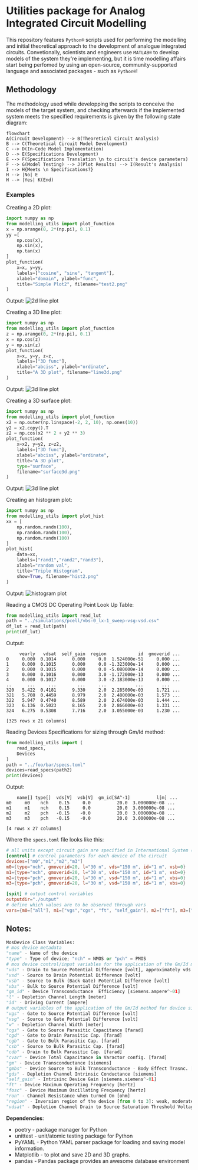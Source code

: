 # Utilities package for Analog Integrated Circuit Modelling

This repository features ```Python®``` scripts used for performing the modelling and initial theoretical approach to the development of analogue integrated circuits. Convetionally, scientists and engineers use ```MATLAB®``` to develop models of the system they're implementing, but it is time modelling affairs start being perfomed by using an open-source, community-supported language and associated packages - such as ```Python®```!
## Methodology
The methodology used while developping the scripts to conceive the models of the target system, and checking afterwards if the implemented system meets the specified requirements is given by the following state diagram:
```mermaid
flowchart
A(Circuit Development) --> B(Theoretical Circuit Analysis)
B --> C(Theoretical Circuit Model Development)
C --> D(In-Code Model Implementation)
D --> E(Specifications Development)
E --> F(Specifications Translation \n to circuit's device parameters)
F --> G(Model Testing) --> J(Plot Results) --> I(Result's Analysis)
I --> H{Meets \n Specifications?}
H --> |No| E
H --> |Yes| K(End) 
```
### Examples
Creating a 2D plot:
```Python
import numpy as np
from modelling_utils import plot_function
x = np.arange(0, 2*(np.pi), 0.1)
yy =[
    np.cos(x),
    np.sin(x),
    np.tan(x)
]
plot_function(
    x=x, y=yy, 
    labels=["cosine", "sine", "tangent"], 
    xlabel="domain", ylabel="func", 
    title="Simple Plot2", filename="test2.png"
)
```
Output:
![2d line plot](./docs/figs/test2.png)

Creating a 3D line plot:
```Python
import numpy as np
from modelling_utils import plot_function
z = np.arange(0, 2*(np.pi), 0.1)
x = np.cos(z)
y = np.sin(z)
plot_function(
    x=x, y=y, z=z, 
    labels=["3D func"], 
    xlabel="abciss", ylabel="ordinate", 
    title="A 3D plot", filename="line3d.png"
)
```
Output:
![3d line plot](./docs/figs/line3d.png)

Creating a 3D surface plot:
```Python
import numpy as np
from modelling_utils import plot_function
x2 = np.outer(np.linspace(-2, 2, 10), np.ones(10))
y2 = x2.copy().T
z2 = np.cos(x2 ** 2 + y2 ** 3)
plot_function(
    x=x2, y=y2, z=z2, 
    labels=["3D func"], 
    xlabel="abciss", ylabel="ordinate", 
    title="A 3D plot", 
    type="surface", 
    filename="surface3d.png"
)
```
Output:
![3d line plot](./docs/figs/surface3d.png)

Creating an histogram plot:
```Python
import numpy as np
from modelling_utils import plot_hist
xx = [
    np.random.randn(100),
    np.random.randn(100),
    np.random.randn(100)
]
plot_hist(
    data=xx, 
    labels=["rand1","rand2","rand3"], 
    xlabel="random val", 
    title="Triple Histogram", 
    show=True, filename="hist2.png"
)
```
Output:
![histogram plot](./docs/figs/hist2.png)

Reading a CMOS DC Operating Point Look Up Table:
```Python
from modelling_utils import read_lut
path = "../simulations/pcell/vbs-0_lx-1_sweep-vsg-vsd.csv"
df_lut = read_lut(path)
print(df_lut)
```
Output:
```
     vearly   vdsat  self_gain  region            id  gmoverid ...
0     0.000  0.1014      0.000     0.0  1.524000e-51     0.000 ...
1     0.000  0.1015      0.000     0.0 -1.323000e-14     0.000 ...
2     0.000  0.1015      0.000     0.0 -5.080000e-14     0.000 ...
3     0.000  0.1016      0.000     3.0 -1.172000e-13     0.000 ...
4     0.000  0.1017      0.000     3.0 -2.183000e-13     0.000 ...
..      ...     ...        ...     ...           ...       ...
320   5.422  0.4181      9.330     2.0  2.285000e-03     1.721 ...
321   5.708  0.4459      8.979     2.0  2.480000e-03     1.573 ...
322   5.947  0.4740      8.589     2.0  2.674000e-03     1.444 ...
323   6.136  0.5023      8.165     2.0  2.866000e-03     1.331 ...
324   6.275  0.5308      7.716     2.0  3.055000e-03     1.230 ...

[325 rows x 21 columns]
```

Reading Devices Specifications for sizing through Gm/Id method:
```Python
from modelling_utils import (
    read_specs,
    Devices
)
path = "../foo/bar/specs.toml"
devices=read_specs(path2)
print(devices)
```
Output:
```
    name[] type[]  vds[V]  vsb[V]  gm_id[SA^-1]          l[m] ...
m0     m0    nch    0.15     0.0          20.0  3.000000e-08 ...
m1     m1    nch    0.15     0.0          20.0  3.000000e-08 ...
m2     m2    pch   -0.15    -0.0          20.0  3.000000e-08 ...
m3     m3    pch   -0.15    -0.0          20.0  3.000000e-08 ...

[4 rows x 27 columns]
```
Where the ```specs.toml``` file looks like this:
```toml
# all units except circuit gain are specified in International System (SI)
[control] # control parameters for each device of the circuit
devices=["m0","m1","m2","m3"]
m0={type="nch", gmoverid=20, l="30 n", vds="150 m", id="1 m", vsb=0}
m1={type="nch", gmoverid=20, l="30 n", vds="150 m", id="1 m", vsb=0}
m2={type="pch", gmoverid=20, l="30 n", vsd="150 m", id="1 m", vbs=0}
m3={type="pch", gmoverid=20, l="30 n", vsd="150 m", id="1 m", vbs=0}

[spit] # output control variables
outputdir="./output"
# define which values are to be observed through vars
vars={m0=["all"], m1=["vgs","cgs", "ft", "self_gain"], m2=["ft"], m3=["cvar"]}
```

## Notes:
```Python
MosDevice Class Variables:
# mos device metadata
"name" - Name of the device
"type" - Type of device; "nch" = NMOS or "pch" = PMOS
# mos device control/input variables for the application of the Gm/Id method for device sizing
"vds" - Drain to Source Potential Difference [volt], approximately vds = vdsat + vmargin, where vdsat = 2/(gm/id)
"vsd" - Source to Drain Potential Difference [volt]
"vsb" - Source to Bulk (Back Gate) Potential Difference [volt]
"vbs" - Bulk to Source Potential Difference [volt]
"gm_id" - Device Transconductance  Efficiency [siemens.ampere^-01]
"l" - Depletion Channel Length [meter]
"id" - Driving Current [ampere]
# output variables of the application of the Gm/Id method for device sizing
"vgs" - Gate to Source Potential Difference [volt]
"vsg" - Source to Gate Potential Difference [volt]
"w" - Depletion Channel Width [meter]
"cgs" - Gate to Source Parasitic Capacitance [farad]
"cgd" - Gate to Drain Parasitic Cap. [farad]
"cgb" - Gate to Bulk Parasitic Cap. [farad]
"csb" - Source to Bulk Parasitic Cap. [farad]
"cdb" - Drain to Bulk Parasitic Cap. [farad]
"cvar" - Device Total Capacitance in Varactor config. [farad]
"gm" - Device Transconductance [siemens]
"gmbs" - Device Source to Bulk Transconductance - Body Effect Trasnc. [siemens]
"gds" - Depletion Channel Intrinsic Conductance [siemens]
"self_gain" - Intrisinc Device Gain [siemens.siemens^-01]
"ft" - Device Maximum Operating Frequency [hertz]
"fosc" - Device Maximum Oscillating Frequency [hertz]
"ron" - Channel Resistance when turned On [ohm]
"region" - Inversion region of the device [from 0 to 3]: weak, moderate, strong, very strong inversion
"vdsat" - Depletion Channel Drain to Source Saturation Threshold Voltage [volt]
```

**Dependencies**:
- poetry - package manager for Python
- unittest - unit/atomic testing package for Python
- PyYAML - Python YAML parser package for loading and saving model information.
- Matplotlib - to plot and save 2D and 3D graphs.
- pandas - Pandas package provides an awesome database environment

